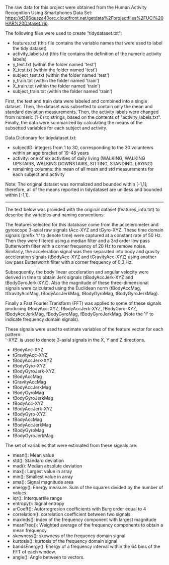 The raw data for this project were obtained from the Human Activity Recognition Using Smartphones Data Set:
https://d396qusza40orc.cloudfront.net/getdata%2Fprojectfiles%2FUCI%20HAR%20Dataset.zip.

The following files were used to create "tidydataset.txt":
* features.txt (this file contains the variable names that were used to label the tidy dataset)
* activity_labels.txt (this file contains the definition of the numeric activity labels)
* y_text.txt (within the folder named 'test')
* X_test.txt (within the folder named 'test')
* subject_test.txt (within the folder named 'test')
* y_train.txt (within the folder named 'train')
* X_train.txt (within the folder named 'train')
* subject_train.txt (within the folder named 'train')

First, the test and train data were labeled and combined into a single dataset.
Then, the dataset was subsetted to contain only the mean and standard deviation measurements.
Then, the activity labels were changed from numeric (1-6) to strings, based on the contents of "activity_labels.txt".
Finally, the data were summarized by calculating the means of the subsetted variables for each subject and activity.

Data Dictionary for tidydataset.txt:
* subjectID: integers from 1 to 30, corresponding to the 30 volunteers within an age bracket of 19-48 years
* activity: one of six activities of daily living (WALKING, WALKING UPSTAIRS, WALKING DOWNSTAIRS, SITTING, STANDING, LAYING)
* remaining columns: the mean of all mean and std measurements for each subject and activity

Note: The original dataset was normalized and bounded within [-1,1]; therefore, all of the means reported in tidydataset are unitless and bounded within [-1,1].

*****

The text below was provided with the original dataset (features_info.txt) to describe the variables and naming conventions:

The features selected for this database come from the accelerometer and gyroscope 3-axial raw signals tAcc-XYZ and tGyro-XYZ. These time domain signals (prefix 't' to denote time) were captured at a constant rate of 50 Hz. Then they were filtered using a median filter and a 3rd order low pass Butterworth filter with a corner frequency of 20 Hz to remove noise. Similarly, the acceleration signal was then separated into body and gravity acceleration signals (tBodyAcc-XYZ and tGravityAcc-XYZ) using another low pass Butterworth filter with a corner frequency of 0.3 Hz. 

Subsequently, the body linear acceleration and angular velocity were derived in time to obtain Jerk signals (tBodyAccJerk-XYZ and tBodyGyroJerk-XYZ). Also the magnitude of these three-dimensional signals were calculated using the Euclidean norm (tBodyAccMag, tGravityAccMag, tBodyAccJerkMag, tBodyGyroMag, tBodyGyroJerkMag). 

Finally a Fast Fourier Transform (FFT) was applied to some of these signals producing fBodyAcc-XYZ, fBodyAccJerk-XYZ, fBodyGyro-XYZ, fBodyAccJerkMag, fBodyGyroMag, fBodyGyroJerkMag. (Note the 'f' to indicate frequency domain signals). 

These signals were used to estimate variables of the feature vector for each pattern:  
'-XYZ' is used to denote 3-axial signals in the X, Y and Z directions.

* tBodyAcc-XYZ
* tGravityAcc-XYZ
* tBodyAccJerk-XYZ
* tBodyGyro-XYZ
* tBodyGyroJerk-XYZ
* tBodyAccMag
* tGravityAccMag
* tBodyAccJerkMag
* tBodyGyroMag
* tBodyGyroJerkMag
* fBodyAcc-XYZ
* fBodyAccJerk-XYZ
* fBodyGyro-XYZ
* fBodyAccMag
* fBodyAccJerkMag
* fBodyGyroMag
* fBodyGyroJerkMag

The set of variables that were estimated from these signals are: 

* mean(): Mean value
* std(): Standard deviation
* mad(): Median absolute deviation 
* max(): Largest value in array
* min(): Smallest value in array
* sma(): Signal magnitude area
* energy(): Energy measure. Sum of the squares divided by the number of values. 
* iqr(): Interquartile range 
* entropy(): Signal entropy
* arCoeff(): Autorregresion coefficients with Burg order equal to 4
* correlation(): correlation coefficient between two signals
* maxInds(): index of the frequency component with largest magnitude
* meanFreq(): Weighted average of the frequency components to obtain a mean frequency
* skewness(): skewness of the frequency domain signal 
* kurtosis(): kurtosis of the frequency domain signal 
* bandsEnergy(): Energy of a frequency interval within the 64 bins of the FFT of each window.
* angle(): Angle between to vectors.
